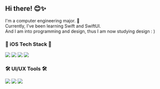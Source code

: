 ## Hi there! 😊✨

I'm a computer engineering major. 🐥<br>
Currently, I've been learning Swift and SwiftUI.<br>
And I am into programming and design, thus I am now studying design : )

<h3>📱 iOS Tech Stack 📱</h3>

<p>
<img src="https://img.shields.io/badge/iOS-000000?style=for-the-badge&logo=apple&logoColor=white"/> <img src="https://img.shields.io/badge/Xcode-186EE2?style=for-the-badge&logo=Xcode&logoColor=white"/> <img src="https://img.shields.io/badge/Swift-F15137?style=for-the-badge&logo=swift&logoColor=white"/> <img src="https://img.shields.io/badge/SwiftUI-0D52DB?style=for-the-badge&logo=swift&logoColor=white"/>
</p>
<h3>🛠 UI/UX Tools 🛠</h3>
<p>
<img src="https://img.shields.io/badge/Figma-ED6530?style=for-the-badge&logo=Figma&logoColor=white"/> 
<img src="https://img.shields.io/badge/Sketch-FCD32D?style=for-the-badge&logo=Sketch&logoColor=white"/> 
<img src="https://img.shields.io/badge/XD-ff61f6?style=for-the-badge&logo=Adobe XD&logoColor=white"/>
</p>
